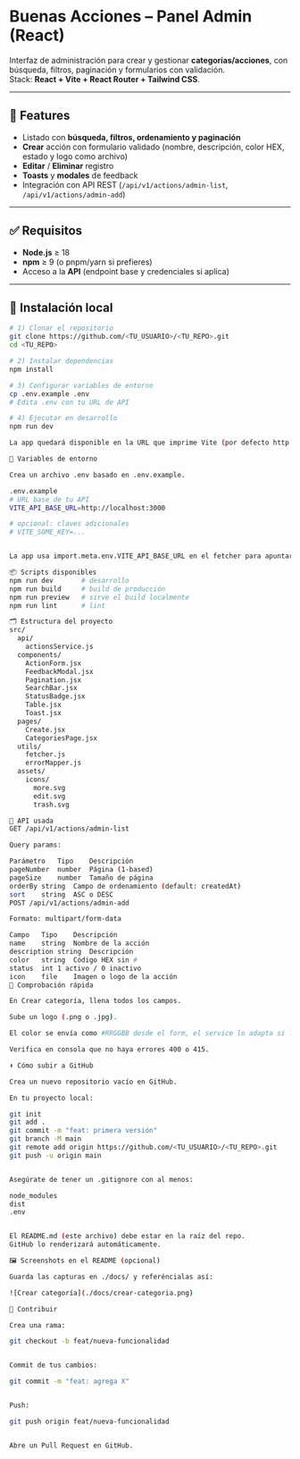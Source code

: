 # Buenas Acciones – Panel Admin (React)

Interfaz de administración para crear y gestionar **categorías/acciones**, con búsqueda, filtros, paginación y formularios con validación.  
Stack: **React + Vite + React Router + Tailwind CSS**.

---

## 🚀 Features

- Listado con **búsqueda, filtros, ordenamiento y paginación**
- **Crear** acción con formulario validado (nombre, descripción, color HEX, estado y logo como archivo)
- **Editar** / **Eliminar** registro
- **Toasts** y **modales** de feedback
- Integración con API REST (`/api/v1/actions/admin-list`, `/api/v1/actions/admin-add`)

---

## ✅ Requisitos

- **Node.js** ≥ 18
- **npm** ≥ 9 (o pnpm/yarn si prefieres)
- Acceso a la **API** (endpoint base y credenciales si aplica)

---

## 🧰 Instalación local

```bash
# 1) Clonar el repositorio
git clone https://github.com/<TU_USUARIO>/<TU_REPO>.git
cd <TU_REPO>

# 2) Instalar dependencias
npm install

# 3) Configurar variables de entorno
cp .env.example .env
# Edita .env con tu URL de API

# 4) Ejecutar en desarrollo
npm run dev

La app quedará disponible en la URL que imprime Vite (por defecto http://localhost:5173).

🔐 Variables de entorno

Crea un archivo .env basado en .env.example.

.env.example
# URL base de tu API
VITE_API_BASE_URL=http://localhost:3000

# opcional: claves adicionales
# VITE_SOME_KEY=...


La app usa import.meta.env.VITE_API_BASE_URL en el fetcher para apuntar a la API.

📦 Scripts disponibles
npm run dev       # desarrollo
npm run build     # build de producción
npm run preview   # sirve el build localmente
npm run lint      # lint

🗂️ Estructura del proyecto
src/
  api/
    actionsService.js
  components/
    ActionForm.jsx
    FeedbackModal.jsx
    Pagination.jsx
    SearchBar.jsx
    StatusBadge.jsx
    Table.jsx
    Toast.jsx
  pages/
    Create.jsx
    CategoriesPage.jsx
  utils/
    fetcher.js
    errorMapper.js
  assets/
    icons/
      more.svg
      edit.svg
      trash.svg

🔗 API usada
GET /api/v1/actions/admin-list

Query params:

Parámetro	Tipo	Descripción
pageNumber	number	Página (1-based)
pageSize	number	Tamaño de página
orderBy	string	Campo de ordenamiento (default: createdAt)
sort	string	ASC o DESC
POST /api/v1/actions/admin-add

Formato: multipart/form-data

Campo	Tipo	Descripción
name	string	Nombre de la acción
description	string	Descripción
color	string	Código HEX sin #
status	int	1 activo / 0 inactivo
icon	file	Imagen o logo de la acción
🧪 Comprobación rápida

En Crear categoría, llena todos los campos.

Sube un logo (.png o .jpg).

El color se envía como #RRGGBB desde el form, el service lo adapta si la API lo requiere sin #.

Verifica en consola que no haya errores 400 o 415.

⬆️ Cómo subir a GitHub

Crea un nuevo repositorio vacío en GitHub.

En tu proyecto local:

git init
git add .
git commit -m "feat: primera versión"
git branch -M main
git remote add origin https://github.com/<TU_USUARIO>/<TU_REPO>.git
git push -u origin main


Asegúrate de tener un .gitignore con al menos:

node_modules
dist
.env


El README.md (este archivo) debe estar en la raíz del repo.
GitHub lo renderizará automáticamente.

🖼️ Screenshots en el README (opcional)

Guarda las capturas en ./docs/ y referéncialas así:

![Crear categoría](./docs/crear-categoria.png)

🤝 Contribuir

Crea una rama:

git checkout -b feat/nueva-funcionalidad


Commit de tus cambios:

git commit -m "feat: agrega X"


Push:

git push origin feat/nueva-funcionalidad


Abre un Pull Request en GitHub.
```
